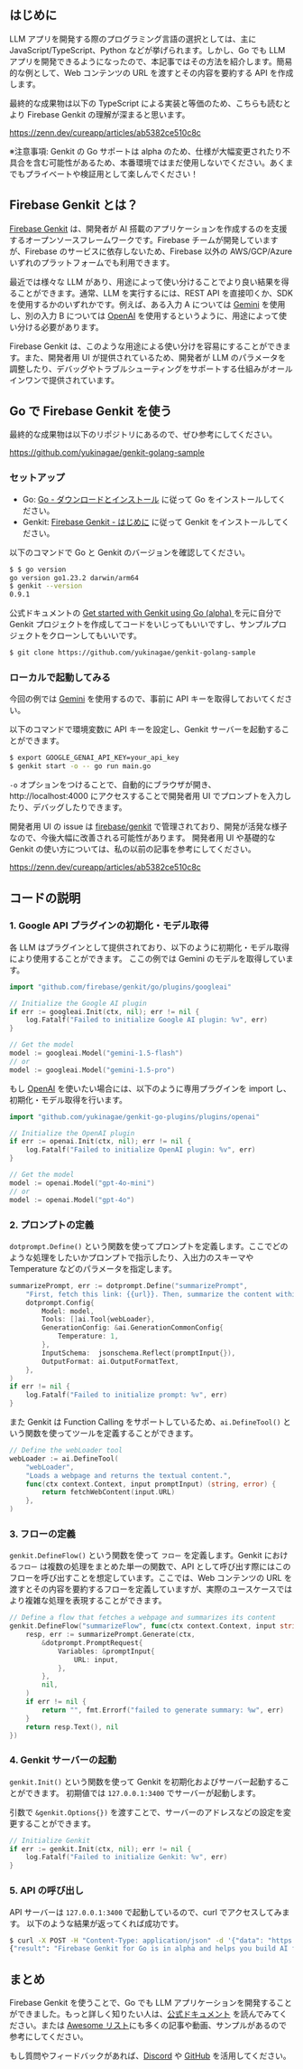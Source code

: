 ## はじめに

LLM アプリを開発する際のプログラミング言語の選択としては、主に JavaScript/TypeScript、Python などが挙げられます。しかし、Go でも LLM アプリを開発できるようになったので、本記事ではその方法を紹介します。簡易的な例として、Web コンテンツの URL を渡すとその内容を要約する API を作成します。

最終的な成果物は以下の TypeScript による実装と等価のため、こちらも読むとより Firebase Genkit の理解が深まると思います。

https://zenn.dev/cureapp/articles/ab5382ce510c8c

※注意事項: Genkit の Go サポートは alpha のため、仕様が大幅変更されたり不具合を含む可能性があるため、本番環境ではまだ使用しないでください。あくまでもプライベートや検証用として楽しんでください！

## Firebase Genkit とは？

[Firebase Genkit](https://firebase.google.com/docs/genkit) は、開発者が AI 搭載のアプリケーションを作成するのを支援するオープンソースフレームワークです。Firebase チームが開発していますが、Firebase のサービスに依存しないため、Firebase 以外の AWS/GCP/Azure いずれのプラットフォームでも利用できます。

最近では様々な LLM があり、用途によって使い分けることでより良い結果を得ることができます。通常、LLM を実行するには、REST API を直接叩くか、SDK を使用するかのいずれかです。例えば、ある入力 A については [Gemini](https://ai.google.dev/) を使用し、別の入力 B については [OpenAI](https://openai.com/api/) を使用するというように、用途によって使い分ける必要があります。

Firebase Genkit は、このような用途による使い分けを容易にすることができます。また、開発者用 UI が提供されているため、開発者が LLM のパラメータを調整したり、デバッグやトラブルシューティングをサポートする仕組みがオールインワンで提供されています。

## Go で Firebase Genkit を使う

最終的な成果物は以下のリポジトリにあるので、ぜひ参考にしてください。

https://github.com/yukinagae/genkit-golang-sample

### セットアップ

- Go: [Go - ダウンロードとインストール](https://go.dev/doc/install) に従って Go をインストールしてください。
- Genkit: [Firebase Genkit - はじめに](https://firebase.google.com/docs/genkit-go/get-started-go) に従って Genkit をインストールしてください。

以下のコマンドで Go と Genkit のバージョンを確認してください。

```bash
$ $ go version
go version go1.23.2 darwin/arm64
$ genkit --version
0.9.1
```

公式ドキュメントの [Get started with Genkit using Go (alpha) ](https://firebase.google.com/docs/genkit-go/get-started-go) を元に自分で Genkit プロジェクトを作成してコードをいじってもいいですし、サンプルプロジェクトをクローンしてもいいです。

```bash
$ git clone https://github.com/yukinagae/genkit-golang-sample
```

### ローカルで起動してみる

今回の例では [Gemini](https://ai.google.dev/) を使用するので、事前に API キーを取得しておいてください。

以下のコマンドで環境変数に API キーを設定し、Genkit サーバーを起動することができます。

```bash
$ export GOOGLE_GENAI_API_KEY=your_api_key
$ genkit start -o -- go run main.go
```

`-o` オプションをつけることで、自動的にブラウザが開き、http://localhost:4000 にアクセスすることで開発者用 UI でプロンプトを入力したり、デバッグしたりできます。

開発者用 UI の issue は [firebase/genkit](https://github.com/firebase/genkit) で管理されており、開発が活発な様子なので、今後大幅に改善される可能性があります。
開発者用 UI や基礎的な Genkit の使い方については、私の以前の記事を参考にしてください。

https://zenn.dev/cureapp/articles/ab5382ce510c8c

## コードの説明

### 1. Google API プラグインの初期化・モデル取得

各 LLM はプラグインとして提供されており、以下のように初期化・モデル取得により使用することができます。
ここの例では Gemini のモデルを取得しています。

```go
import "github.com/firebase/genkit/go/plugins/googleai"

// Initialize the Google AI plugin
if err := googleai.Init(ctx, nil); err != nil {
	log.Fatalf("Failed to initialize Google AI plugin: %v", err)
}

// Get the model
model := googleai.Model("gemini-1.5-flash")
// or
model := googleai.Model("gemini-1.5-pro")
```

もし [OpenAI](https://openai.com/api/) を使いたい場合には、以下のように専用プラグインを import し、初期化・モデル取得を行います。

```go
import "github.com/yukinagae/genkit-go-plugins/plugins/openai"

// Initialize the OpenAI plugin
if err := openai.Init(ctx, nil); err != nil {
	log.Fatalf("Failed to initialize OpenAI plugin: %v", err)
}

// Get the model
model := openai.Model("gpt-4o-mini")
// or
model := openai.Model("gpt-4o")
```

### 2. プロンプトの定義

`dotprompt.Define()` という関数を使ってプロンプトを定義します。ここでどのような処理をしたいかプロンプトで指示したり、入出力のスキーマや Temperature などのパラメータを指定します。

```go
summarizePrompt, err := dotprompt.Define("summarizePrompt",
	"First, fetch this link: {{url}}. Then, summarize the content within 20 words.",
	dotprompt.Config{
		Model: model,
		Tools: []ai.Tool{webLoader},
		GenerationConfig: &ai.GenerationCommonConfig{
			Temperature: 1,
		},
		InputSchema:  jsonschema.Reflect(promptInput{}),
		OutputFormat: ai.OutputFormatText,
	},
)
if err != nil {
	log.Fatalf("Failed to initialize prompt: %v", err)
}
```

また Genkit は Function Calling をサポートしているため、`ai.DefineTool()` という関数を使ってツールを定義することができます。

```go
// Define the webLoader tool
webLoader := ai.DefineTool(
	"webLoader",
	"Loads a webpage and returns the textual content.",
	func(ctx context.Context, input promptInput) (string, error) {
		return fetchWebContent(input.URL)
	},
)
```

### 3. フローの定義

`genkit.DefineFlow()` という関数を使って `フロー` を定義します。Genkit における`フロー` は複数の処理をまとめた単一の関数で、API として呼び出す際にはこのフローを呼び出すことを想定しています。ここでは、Web コンテンツの URL を渡すとその内容を要約するフローを定義していますが、実際のユースケースではより複雑な処理を表現することができます。

```go
// Define a flow that fetches a webpage and summarizes its content
genkit.DefineFlow("summarizeFlow", func(ctx context.Context, input string) (string, error) {
	resp, err := summarizePrompt.Generate(ctx,
		&dotprompt.PromptRequest{
			Variables: &promptInput{
				URL: input,
			},
		},
		nil,
	)
	if err != nil {
		return "", fmt.Errorf("failed to generate summary: %w", err)
	}
	return resp.Text(), nil
})
```

### 4. Genkit サーバーの起動

`genkit.Init()` という関数を使って Genkit を初期化およびサーバー起動することができます。
初期値では `127.0.0.1:3400` でサーバーが起動します。

引数で `&genkit.Options{})` を渡すことで、サーバーのアドレスなどの設定を変更することができます。

```go
// Initialize Genkit
if err := genkit.Init(ctx, nil); err != nil {
	log.Fatalf("Failed to initialize Genkit: %v", err)
}
```

### 5. API の呼び出し

API サーバーは `127.0.0.1:3400` で起動しているので、curl でアクセスしてみます。
以下のような結果が返ってくれば成功です。

```bash
$ curl -X POST -H "Content-Type: application/json" -d '{"data": "https://firebase.google.com/docs/genkit-go/get-started-go"}' http://127.0.0.1:3400/summarizeFlow
{"result": "Firebase Genkit for Go is in alpha and helps you build AI features with Go. \n"}
```

## まとめ

Firebase Genkit を使うことで、Go でも LLM アプリケーションを開発することができました。もっと詳しく知りたい人は、[公式ドキュメント](https://firebase.google.com/docs/genkit-go/get-started-go) を読んでみてください。または [Awesome リスト](https://github.com/xavidop/awesome-firebase-genkit)にも多くの記事や動画、サンプルがあるので参考にしてください。

もし質問やフィードバックがあれば、[Discord](https://discord.gg/qXt5zzQKpc) や [GitHub](https://github.com/firebase/genkit/issues) を活用してください。
